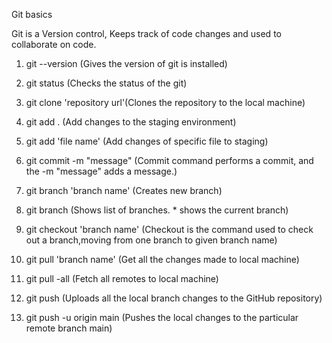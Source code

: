 Git basics

Git is a Version control, Keeps track of code changes and used to collaborate on code.

1. git --version (Gives the version of git is installed)

2. git status (Checks the status of the git)

3. git clone 'repository url'(Clones the repository to the local machine)

4. git add . (Add changes to the staging environment)
5. git add 'file name' (Add changes of specific file to staging)

6. git commit -m "message" (Commit command performs a commit, and the -m "message" adds a message.)

7. git branch 'branch name' (Creates new branch)
8. git branch (Shows list of branches. * shows the current branch)

9. git checkout 'branch name' (Checkout is the command used to check out a branch,moving from one branch to given branch name)

10. git pull 'branch name' (Get all the changes made to local machine)
11. git pull -all (Fetch all remotes to local machine)

12. git push (Uploads all the local branch changes to the GitHub repository)
13. git push -u origin main (Pushes the local changes to the particular remote branch main)
